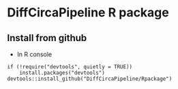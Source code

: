 # DiffCircaPipeline R package
## Install from github
* In R console

```{R}
if (!require("devtools", quietly = TRUE))
    install.packages("devtools")
devtools::install_github("DiffCircaPipeline/Rpackage") 
```
